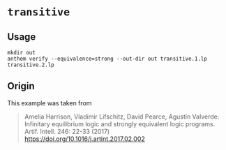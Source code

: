 # `transitive`

## Usage
```
mkdir out
anthem verify --equivalence=strong --out-dir out transitive.1.lp transitive.2.lp
```

## Origin
This example was taken from

> Amelia Harrison, Vladimir Lifschitz, David Pearce, Agustín Valverde:
> Infinitary equilibrium logic and strongly equivalent logic programs. Artif. Intell. 246: 22-33 (2017)
> https://doi.org/10.1016/j.artint.2017.02.002
